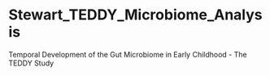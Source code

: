 # Stewart_TEDDY_Microbiome_Analysis
Temporal Development of the Gut Microbiome in Early Childhood - The TEDDY Study
